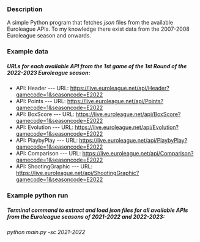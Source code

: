 ### Description
A simple Python program that fetches _json_ files from the available Euroleague APIs.
To my knowledge there exist data from the 2007-2008 Euroleague season and onwards.

### Example data
##### URLs for each available API from the 1st game of the 1st Round of the 2022-2023 Euroleague season:
* API: Header           ---  URL: https://live.euroleague.net/api/Header?gamecode=1&seasoncode=E2022
* API: Points           ---  URL: https://live.euroleague.net/api/Points?gamecode=1&seasoncode=E2022
* API: BoxScore         ---  URL: https://live.euroleague.net/api/BoxScore?gamecode=1&seasoncode=E2022
* API: Evolution        ---  URL: https://live.euroleague.net/api/Evolution?gamecode=1&seasoncode=E2022
* API: PlaybyPlay       ---  URL: https://live.euroleague.net/api/PlaybyPlay?gamecode=1&seasoncode=E2022
* API: Comparison       ---  URL: https://live.euroleague.net/api/Comparison?gamecode=1&seasoncode=E2022
* API: ShootingGraphic  ---  URL: https://live.euroleague.net/api/ShootingGraphic?gamecode=1&seasoncode=E2022

### Example python run
##### Terminal command to extract and load _json_ files for all available APIs from the Euroleague seasons of 2021-2022 and 2022-2023:
_python main.py -sc 2021-2022_
